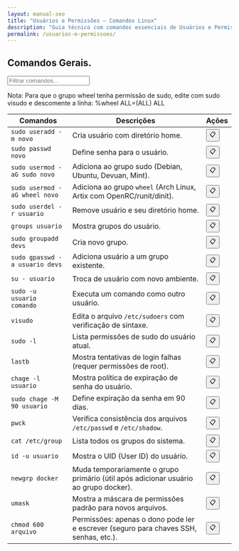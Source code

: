 ```yaml
---
layout: manual-seo
title: "Usuários e Permissões — Comandos Linux"
description: "Guia técnico com comandos essenciais de Usuários e Permissões. Copie, cole e use direto no terminal. Organizado por usuários e permissões."
permalink: /usuarios-e-permissoes/
---
```




<section>



<h2> Comandos Gerais.</h2>

<input type="text" oninput="filtrarLinhas(this.value)" placeholder="Filtrar comandos...">
<script>
function filtrarLinhas(termo) {
  const linhas = document.querySelectorAll('tbody tr');
  linhas.forEach(linha => {
    linha.style.display = linha.textContent.toLowerCase().includes(termo.toLowerCase()) ? '' : 'none';
  });
}
</script>


<p>Nota: Para que o grupo wheel tenha permissão de sudo, edite com sudo visudo e descomente a linha:
%wheel ALL=(ALL) ALL</p>



<table class="evergreen-table">
  <thead>
    <tr>
      <th>Comandos</th>
      <th>Descrições</th>
      <th>Ações</th>
    </tr>
  </thead>
  <tbody>
    <tr>
      <td><code>sudo useradd -m novo</code></td>
      <td>Cria usuário com diretório home.</td>
      <td data-label="Ação"><button class="copy-btn" data-command="sudo useradd -m novo">📋</button></td>
    </tr>
    <tr>
      <td><code>sudo passwd novo</code></td>
      <td>Define senha para o usuário.</td>
      <td data-label="Ação"><button class="copy-btn" data-command="sudo passwd novo">📋</button></td>
    </tr>
    <tr>
      <td><code>sudo usermod -aG sudo novo</code></td>
      <td>Adiciona ao grupo sudo (Debian, Ubuntu, Devuan, Mint).</td>
      <td data-label="Ação"><button class="copy-btn" data-command="sudo usermod -aG sudo novo">📋</button></td>
    </tr>
   <tr>
  <td><code>sudo usermod -aG wheel novo</code></td>
  <td>Adiciona ao grupo <code>wheel</code> (Arch Linux, Artix com OpenRC/runit/dinit).</td>
  <td data-label="Ação"><button class="copy-btn" data-command="sudo usermod -aG wheel novo">📋</button></td>
</tr>
    <tr>
      <td><code>sudo userdel -r usuario</code></td>
      <td>Remove usuário e seu diretório home.</td>
      <td data-label="Ação"><button class="copy-btn" data-command="sudo userdel -r usuario">📋</button></td>
    </tr>
    <tr>
      <td><code>groups usuario</code></td>
      <td>Mostra grupos do usuário.</td>
      <td data-label="Ação"><button class="copy-btn" data-command="groups usuario">📋</button></td>
    </tr>
    <tr>
      <td><code>sudo groupadd devs</code></td>
      <td>Cria novo grupo.</td>
      <td data-label="Ação"><button class="copy-btn" data-command="sudo groupadd devs">📋</button></td>
    </tr>
    <tr>
      <td><code>sudo gpasswd -a usuario devs</code></td>
      <td>Adiciona usuário a um grupo existente.</td>
      <td data-label="Ação"><button class="copy-btn" data-command="sudo gpasswd -a usuario devs">📋</button></td>
    </tr>
    <tr>
      <td><code>su - usuario</code></td>
      <td>Troca de usuário com novo ambiente.</td>
      <td data-label="Ação"><button class="copy-btn" data-command="su - usuario">📋</button></td>
    </tr>
    <tr>
      <td><code>sudo -u usuario comando</code></td>
      <td>Executa um comando como outro usuário.</td>
      <td data-label="Ação"><button class="copy-btn" data-command="sudo -u usuario comando">📋</button></td>
    </tr>
    <tr>
      <td><code>visudo</code></td>
      <td>Edita o arquivo <code>/etc/sudoers</code> com verificação de sintaxe.</td>
      <td data-label="Ação"><button class="copy-btn" data-command="visudo">📋</button></td>
    </tr>
    <tr>
      <td><code>sudo -l</code></td>
      <td>Lista permissões de sudo do usuário atual.</td>
      <td data-label="Ação"><button class="copy-btn" data-command="sudo -l">📋</button></td>
    </tr>
    <tr>
      <td><code>lastb</code></td>
      <td>Mostra tentativas de login falhas (requer permissões de root).</td>
      <td data-label="Ação"><button class="copy-btn" data-command="lastb">📋</button></td>
    </tr>
    <tr>
      <td><code>chage -l usuario</code></td>
      <td>Mostra política de expiração de senha do usuário.</td>
      <td data-label="Ação"><button class="copy-btn" data-command="chage -l usuario">📋</button></td>
    </tr>
    <tr>
      <td><code>sudo chage -M 90 usuario</code></td>
      <td>Define expiração da senha em 90 dias.</td>
      <td data-label="Ação"><button class="copy-btn" data-command="sudo chage -M 90 usuario">📋</button></td>
    </tr>
    <tr>
      <td><code>pwck</code></td>
      <td>Verifica consistência dos arquivos <code>/etc/passwd</code> e <code>/etc/shadow</code>.</td>
      <td data-label="Ação"><button class="copy-btn" data-command="pwck">📋</button></td>
    </tr>
    <tr>
      <td><code>cat /etc/group</code></td>
      <td>Lista todos os grupos do sistema.</td>
      <td data-label="Ação"><button class="copy-btn" data-command="cat /etc/group">📋</button></td>
    </tr>
    <tr>
      <td><code>id -u usuario</code></td>
      <td>Mostra o UID (User ID) do usuário.</td>
      <td data-label="Ação"><button class="copy-btn" data-command="id -u usuario">📋</button></td>
    </tr>
    <tr>
      <td><code>newgrp docker</code></td>
      <td>Muda temporariamente o grupo primário (útil após adicionar usuário ao grupo docker).</td>
      <td data-label="Ação"><button class="copy-btn" data-command="newgrp docker">📋</button></td>
    </tr>
    <tr>
      <td><code>umask</code></td>
      <td>Mostra a máscara de permissões padrão para novos arquivos.</td>
      <td data-label="Ação"><button class="copy-btn" data-command="umask">📋</button></td>
    </tr>
    <tr>
      <td><code>chmod 600 arquivo</code></td>
      <td>Permissões: apenas o dono pode ler e escrever (seguro para chaves SSH, senhas, etc.).</td>
      <td data-label="Ação"><button class="copy-btn" data-command="chmod 600 arquivo">📋</button></td>
    </tr>
  </tbody>
</table>






</section>




